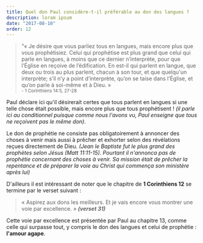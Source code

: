 ```yaml
---
title: Quel don Paul considère-t-il préférable au don des langues ?
description: loram ipsum
date: "2017-08-10"
order: 12
---
```


> "« Je désire que vous parliez tous en langues, mais encore plus que vous prophétisiez. Celui qui prophétise est plus grand que celui qui parle en langues, à moins que ce dernier n’interprète, pour que l’Église en reçoive de l’édification. En est-il qui parlent en langue, que deux ou trois au plus parlent, chacun à son tour, et que quelqu'un interprète; s’il n’y a point d’interprète, qu’on se taise dans l’Église, et qu’on parle à soi-même et à Dieu. » <br> <small>- 1 Corinthiens 14:5‭, ‬27-28</small>

Paul déclare ici qu'il désirerait certes que tous parlent en langues si une telle chose était possible, mais encore plus que tous prophétisent ! _(il parle ici au conditionnel puisque comme nous l'avons vu, Paul enseigne que tous ne reçoivent pas le même don)_.

Le don de prophétie ne consiste pas obligatoirement à annoncer des choses à venir mais aussi à prêcher et exhorter selon des révélations reçues directement de Dieu. _(Jean le Baptiste fut le plus grand des prophètes selon Jésus (Matt 11:11-15). Pourtant il n'annonca pas de prophétie concernant des choses à venir. Sa mission était de prêcher la repentance et de préparer la voie au Christ qui commença son ministère après lui)_

D'ailleurs il est intéressant de noter que le chapitre de **1 Corinthiens 12** se termine par le verset suivant :

> « Aspirez aux dons les meilleurs. Et je vais encore vous montrer une voie par excellence. » **_(verset 31)_**  

Cette voie par excellence est présentée par Paul au chapitre 13, comme celle qui surpasse tout, y compris le don des langues et celui de prophétie : **l'amour agape**.